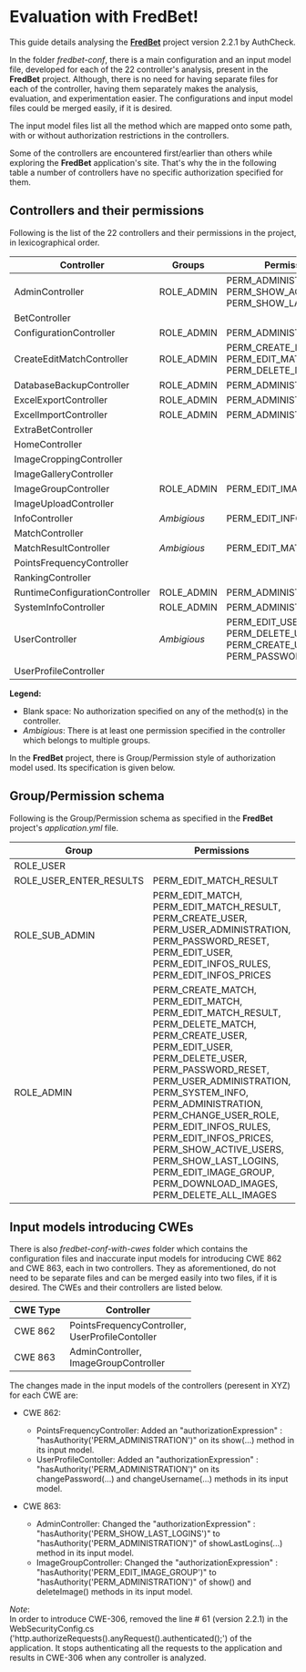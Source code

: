 # Evaluation with FredBet!
This guide details analysing the **[FredBet](https://github.com/fred4jupiter/fredbet)** project version 2.2.1 by AuthCheck. 

In the folder *fredbet-conf*, there is a main configuration and an input model file, developed for each of the 22 controller's analysis, present in the **FredBet** project. Although, there is no need for having separate files for each of the controller, having them separately makes the analysis, evaluation, and experimentation easier. The configurations and input model files could be merged easily, if it is desired. 

The input model files list all the method which are mapped onto some path, with or without authorization restrictions in the controllers.

Some of the controllers are encountered first/earlier than others while exploring the **FredBet** application's site. That's why the in the following table a number of controllers have no specific authorization specified for them.

## Controllers and their permissions 

Following is the list of the 22 controllers and their permissions in the project, in lexicographical order.

|    Controller  |	Groups           	 |    Permissions              |
|----------------|-------------------------------|-----------------------------|
|AdminController|ROLE_ADMIN|PERM_ADMINISTRATION, PERM_SHOW_ACTIVE_USERS, PERM_SHOW_LAST_LOGINS |
|BetController|||
|ConfigurationController|ROLE_ADMIN|PERM_ADMINISTRATION|
|CreateEditMatchController|ROLE_ADMIN |PERM_CREATE_MATCH,<br> PERM_EDIT_MATCH,<br> PERM_DELETE_MATCH|
|DatabaseBackupController|ROLE_ADMIN|PERM_ADMINISTRATION|
|ExcelExportController|ROLE_ADMIN|PERM_ADMINISTRATION|
|ExcelImportController|ROLE_ADMIN|PERM_ADMINISTRATION|
|ExtraBetController|||
|HomeController|||
|ImageCroppingController|||
|ImageGalleryController|||
|ImageGroupController|ROLE_ADMIN|PERM_EDIT_IMAGE_GROUP|
|ImageUploadController|||
|InfoController|*Ambigious*|PERM_EDIT_INFOS_RULES|
|MatchController|||
|MatchResultController|*Ambigious*|PERM_EDIT_MATCH_RESULT|
|PointsFrequencyController|||
|RankingController|||
|RuntimeConfigurationController|ROLE_ADMIN |PERM_ADMINISTRATION|
|SystemInfoController|ROLE_ADMIN |PERM_ADMINISTRATION|
|UserController|*Ambigious*|PERM_EDIT_USER,<br> PERM_DELETE_USER,<br> PERM_CREATE_USER, <br>PERM_PASSWORD_RESET|
|UserProfileController|||

**Legend:**
- Blank space: No authorization specified on any of the method(s) in the controller.
- *Ambigious*: There is at least one permission specified in the controller which belongs to multiple groups.

In the **FredBet** project, there is Group/Permission style of authorization model used. Its specification is given below.
## Group/Permission schema

Following is the Group/Permission schema as specified in the **FredBet** project's *application.yml* file.

|    Group       |    Permissions              |
|----------------|----------------------------|
|ROLE_USER| |
|ROLE_USER_ENTER_RESULTS|PERM_EDIT_MATCH_RESULT|
|ROLE_SUB_ADMIN|PERM_EDIT_MATCH,<br> PERM_EDIT_MATCH_RESULT,<br> PERM_CREATE_USER,<br> PERM_USER_ADMINISTRATION,<br> PERM_PASSWORD_RESET,<br> PERM_EDIT_USER,<br> PERM_EDIT_INFOS_RULES,<br> PERM_EDIT_INFOS_PRICES |
|ROLE_ADMIN|PERM_CREATE_MATCH,<br> PERM_EDIT_MATCH,<br> PERM_EDIT_MATCH_RESULT,<br> PERM_DELETE_MATCH,<br> PERM_CREATE_USER,<br> PERM_EDIT_USER,<br> PERM_DELETE_USER,<br> PERM_PASSWORD_RESET,<br> PERM_USER_ADMINISTRATION,<br> PERM_SYSTEM_INFO,<br> PERM_ADMINISTRATION,<br> PERM_CHANGE_USER_ROLE,<br> PERM_EDIT_INFOS_RULES,<br> PERM_EDIT_INFOS_PRICES,<br> PERM_SHOW_ACTIVE_USERS,<br> PERM_SHOW_LAST_LOGINS,<br> PERM_EDIT_IMAGE_GROUP,<br> PERM_DOWNLOAD_IMAGES,<br> PERM_DELETE_ALL_IMAGES|

## Input models introducing CWEs

There is also *fredbet-conf-with-cwes* folder which contains the configuration files and inaccurate input models for introducing CWE 862 and CWE 863, each in two controllers. They as aforementioned, do not need to be separate files and can be merged easily into two files, if it is desired. The CWEs and their controllers are listed below.

|    CWE Type       |    Controller              |
|-------------------|----------------------------|
|CWE 862|PointsFrequencyController,<br> UserProfileContoller|
|CWE 863|AdminController,<br> ImageGroupController|

The changes made in the input models of the controllers (peresent in XYZ) for each CWE are:
	
- CWE 862: 
  + PointsFrequencyController: Added an "authorizationExpression" : "hasAuthority('PERM_ADMINISTRATION')" on its show(...) method in its input model.
  + UserProfileContoller: Added an "authorizationExpression" : "hasAuthority('PERM_ADMINISTRATION')" on its changePassword(...) and changeUsername(...) methods in its input model.

- CWE 863:
  + AdminController: Changed the "authorizationExpression" :  "hasAuthority('PERM_SHOW_LAST_LOGINS')" to "hasAuthority('PERM_ADMINISTRATION')" of showLastLogins(...) method in its input model.
  + ImageGroupController: Changed the "authorizationExpression" : "hasAuthority('PERM_EDIT_IMAGE_GROUP')" to "hasAuthority('PERM_ADMINISTRATION')" of show() and deleteImage() methods in its input model.

*Note*:  
In order to introduce CWE-306, removed the line # 61 (version 2.2.1) in the WebSecurityConfig.cs ('http.authorizeRequests().anyRequest().authenticated();') of the application. It stops authenticating all the requests to the application and results in CWE-306 when any controller is analyzed.
